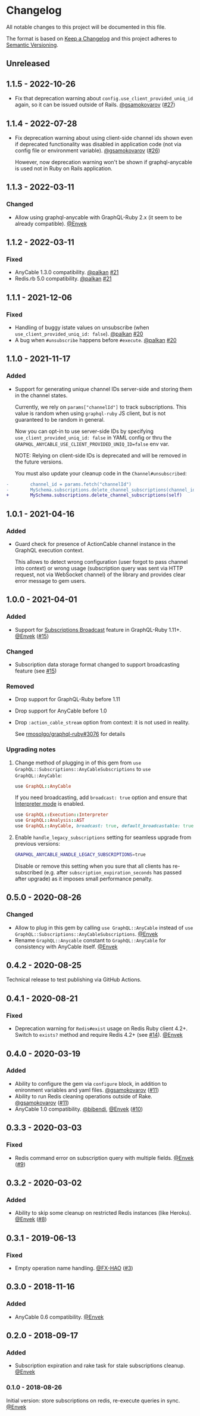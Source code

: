 # Changelog

All notable changes to this project will be documented in this file.

The format is based on [Keep a Changelog](http://keepachangelog.com/en/1.0.0/)
and this project adheres to [Semantic Versioning](http://semver.org/spec/v2.0.0.html).

## Unreleased

## 1.1.5 - 2022-10-26

- Fix that deprecation warning about `config.use_client_provided_uniq_id` again, so it can be issued outside of Rails. [@gsamokovarov] ([#27](https://github.com/anycable/graphql-anycable/pull/27))

## 1.1.4 - 2022-07-28

- Fix deprecation warning about using client-side channel ids shown even if deprecated functionality was disabled in application code (not via config file or environment variable). [@gsamokovarov] ([#26](https://github.com/anycable/graphql-anycable/pull/26))

  However, now deprecation warning won't be shown if graphql-anycable is used not in Ruby on Rails application.

## 1.1.3 - 2022-03-11

### Changed

- Allow using graphql-anycable with GraphQL-Ruby 2.x (it seem to be already compatible). [@Envek]

## 1.1.2 - 2022-03-11

### Fixed

- AnyCable 1.3.0 compatibility. [@palkan] [#21](https://github.com/anycable/graphql-anycable/pull/21)
- Redis.rb 5.0 compatibility. [@palkan] [#21](https://github.com/anycable/graphql-anycable/pull/21)

## 1.1.1 - 2021-12-06

### Fixed

- Handling of buggy istate values on unsubscribe (when `use_client_provided_uniq_id: false`). [@palkan] [#20](https://github.com/anycable/graphql-anycable/pull/20)
- A bug when `#unsubscribe` happens before `#execute`. [@palkan] [#20](https://github.com/anycable/graphql-anycable/pull/20)

## 1.1.0 - 2021-11-17

### Added

- Support for generating unique channel IDs server-side and storing them in the channel states.

  Currently, we rely on `params["channelId"]` to track subscriptions. This value is random when using `graphql-ruby` JS client, but is not guaranteed to be random in general.

  Now you can opt-in to use server-side IDs by specifying `use_client_provided_uniq_id: false` in YAML config or thru the `GRAPHQL_ANYCABLE_USE_CLIENT_PROVIDED_UNIQ_ID=false` env var.

  NOTE: Relying on client-side IDs is deprecated and will be removed in the future versions.

  You must also update your cleanup code in the `Channel#unsubscribed`:

```diff
-        channel_id = params.fetch("channelId")
-        MySchema.subscriptions.delete_channel_subscriptions(channel_id)
+        MySchema.subscriptions.delete_channel_subscriptions(self)
```

## 1.0.1 - 2021-04-16

### Added

 - Guard check for presence of ActionCable channel instance in the GraphQL execution context.

   This allows to detect wrong configuration (user forgot to pass channel into context) or wrong usage (subscription query was sent via HTTP request, not via WebSocket channel) of the library and provides clear error message to gem users.

## 1.0.0 - 2021-04-01

### Added

 - Support for [Subscriptions Broadcast](https://graphql-ruby.org/subscriptions/broadcast.html) feature in GraphQL-Ruby 1.11+. [@Envek] ([#15](https://github.com/anycable/graphql-anycable/pull/15))

### Changed

 - Subscription data storage format changed to support broadcasting feature (see [#15](https://github.com/anycable/graphql-anycable/pull/15))

### Removed

 - Drop support for GraphQL-Ruby before 1.11

 - Drop support for AnyCable before 1.0

 - Drop `:action_cable_stream` option from context: it is not used in reality.

   See [rmosolgo/graphql-ruby#3076](https://github.com/rmosolgo/graphql-ruby/pull/3076) for details

### Upgrading notes

 1. Change method of plugging in of this gem from `use GraphQL::Subscriptions::AnyCableSubscriptions` to `use GraphQL::AnyCable`:

    ```ruby
    use GraphQL::AnyCable
    ```

    If you need broadcasting, add `broadcast: true` option and ensure that [Interpreter mode](https://graphql-ruby.org/queries/interpreter.html) is enabled.

    ```ruby
    use GraphQL::Execution::Interpreter
    use GraphQL::Analysis::AST
    use GraphQL::AnyCable, broadcast: true, default_broadcastable: true
    ```

 2. Enable `handle_legacy_subscriptions` setting for seamless upgrade from previous versions:

    ```sh
    GRAPHQL_ANYCABLE_HANDLE_LEGACY_SUBSCRIPTIONS=true
    ```

    Disable or remove this setting when you sure that all clients has re-subscribed (e.g. after `subscription_expiration_seconds` has passed after upgrade) as it imposes small performance penalty.

## 0.5.0 - 2020-08-26

### Changed

 - Allow to plug in this gem by calling `use GraphQL::AnyCable` instead of `use GraphQL::Subscriptions::AnyCableSubscriptions`. [@Envek]
 - Rename `GraphQL::Anycable` constant to `GraphQL::AnyCable` for consistency with AnyCable itself. [@Envek]

## 0.4.2 - 2020-08-25

Technical release to test publishing via GitHub Actions.

## 0.4.1 - 2020-08-21

### Fixed

 - Deprecation warning for `Redis#exist` usage on Redis Ruby client 4.2+. Switch to `exists?` method and require Redis 4.2+ (see [#14](https://github.com/anycable/graphql-anycable/issues/14)). [@Envek]

## 0.4.0 - 2020-03-19

### Added

 - Ability to configure the gem via `configure` block, in addition to enironment variables and yaml files. [@gsamokovarov] ([#11](https://github.com/Envek/graphql-anycable/pull/11))
 - Ability to run Redis cleaning operations outside of Rake. [@gsamokovarov] ([#11](https://github.com/Envek/graphql-anycable/pull/11))
 - AnyCable 1.0 compatibility. [@bibendi], [@Envek] ([#10](https://github.com/Envek/graphql-anycable/pull/10))

## 0.3.3 - 2020-03-03

### Fixed

 - Redis command error on subscription query with multiple fields. [@Envek] ([#9](https://github.com/Envek/graphql-anycable/issues/9))

## 0.3.2 - 2020-03-02

### Added

 - Ability to skip some cleanup on restricted Redis instances (like Heroku). [@Envek] ([#8](https://github.com/Envek/graphql-anycable/issues/8))

## 0.3.1 - 2019-06-13

### Fixed

 - Empty operation name handling. [@FX-HAO] ([#3](https://github.com/Envek/graphql-anycable/pull/3))

## 0.3.0 - 2018-11-16

### Added

 - AnyCable 0.6 compatibility. [@Envek]

## 0.2.0 - 2018-09-17

### Added

 - Subscription expiration and rake task for stale subscriptions cleanup. [@Envek]

### 0.1.0 - 2018-08-26

Initial version: store subscriptions on redis, re-execute queries in sync. [@Envek]

[@gsamokovarov]: https://github.com/gsamokovarov "Genadi Samokovarov"
[@bibendi]: https://github.com/bibendi "Misha Merkushin"
[@FX-HAO]: https://github.com/FX-HAO "Fuxin Hao"
[@Envek]: https://github.com/Envek "Andrey Novikov"
[@palkan]: https://github.com/palkan "Vladimir Dementyev"
